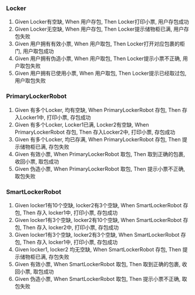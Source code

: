 ### Locker

1. Given Locker有空缺, When 用户存包, Then Locker打印小票, 用户存包成功
2. Given Locker无空缺, When 用户存包, Then Locker提示储物柜已满, 用户存包失败
3. Given 用户拥有有效小票, When 用户取包, Then Locker打开对应包裹的柜门, 用户取包成功
4. Given 用户拥有伪造小票, When 用户取包, Then Locker提示小票不正确, 用户取包失败
3. Given 用户拥有已使用小票, When 用户取包, Then Locker提示已经取过包, 用户取包失败

### PrimaryLockerRobot

1. Given 有多个Locker, 均有空缺, When PrimaryLockerRobot 存包, Then 存入Locker1中, 打印小票, 存包成功
2. Given 有多个Locker, Locker1已满, Locker2有空缺, When PrimaryLockerRobot 存包, Then 存入Locker2中, 打印小票, 存包成功
3. Given 有多个Locker, 均已存满, When PrimaryLockerRobot 存包, Then 提示储物柜已满, 存包失败
4. Given 有效小票, When PrimaryLockerRobot 取包, Then 取到正确的包裹, 收回小票, 取包成功
5. Given 伪造小票, When PrimaryLockerRobot 取包, Then 提示小票不正确, 取包失败

### SmartLockerRobot

1. Given locker1有10个空缺, locker2有3个空缺, When SmartLockerRobot 存包, Then 存入 locker1中, 打印小票, 存包成功
2. Given locker1有3个空缺, locker2有10个空缺, When SmartLockerRobot 存包, Then 存入 locker2中, 打印小票, 存包成功
3. Given locker1有3个空缺, locker2有3个空缺, When SmartLockerRobot 存包, Then 存入 locker1中, 打印小票, 存包成功
4. Given locker1, locker2 均无空缺, When SmartLockerRobot 存包, Then 提示储物柜已满, 存包失败
5. Given 有效小票, When SmartLockerRobot 取包, Then 取到正确的包裹, 收回小票, 取包成功
6. Given 伪造小票, When SmartLockerRobot 取包, Then 提示小票不正确, 取包失败
